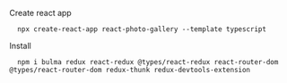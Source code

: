 Create react app
```
  npx create-react-app react-photo-gallery --template typescript
```

Install 
```
  npm i bulma redux react-redux @types/react-redux react-router-dom @types/react-router-dom redux-thunk redux-devtools-extension
```   